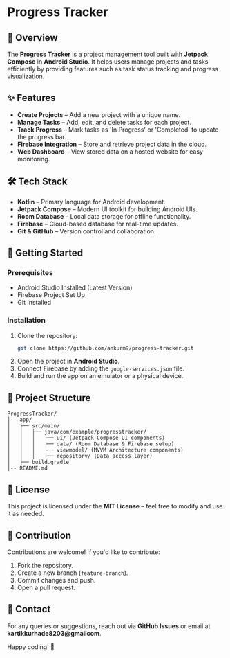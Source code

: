 # Progress Tracker

## 📌 Overview
The **Progress Tracker** is a project management tool built with **Jetpack Compose** in **Android Studio**. It helps users manage projects and tasks efficiently by providing features such as task status tracking and progress visualization.

## ✨ Features
- **Create Projects** – Add a new project with a unique name.
- **Manage Tasks** – Add, edit, and delete tasks for each project.
- **Track Progress** – Mark tasks as 'In Progress' or 'Completed' to update the progress bar.
- **Firebase Integration** – Store and retrieve project data in the cloud.
- **Web Dashboard** – View stored data on a hosted website for easy monitoring.

## 🛠️ Tech Stack
- **Kotlin** – Primary language for Android development.
- **Jetpack Compose** – Modern UI toolkit for building Android UIs.
- **Room Database** – Local data storage for offline functionality.
- **Firebase** – Cloud-based database for real-time updates.
- **Git & GitHub** – Version control and collaboration.

## 🚀 Getting Started
### Prerequisites
- Android Studio Installed (Latest Version)
- Firebase Project Set Up
- Git Installed

### Installation
1. Clone the repository:
   ```sh
   git clone https://github.com/ankurm9/progress-tracker.git
   ```
2. Open the project in **Android Studio**.
3. Connect Firebase by adding the `google-services.json` file.
4. Build and run the app on an emulator or a physical device.

## 📂 Project Structure
```
ProgressTracker/
│-- app/
│   ├── src/main/
│   │   ├── java/com/example/progresstracker/
│   │   │   ├── ui/ (Jetpack Compose UI components)
│   │   │   ├── data/ (Room Database & Firebase setup)
│   │   │   ├── viewmodel/ (MVVM Architecture components)
│   │   │   ├── repository/ (Data access layer)
│   ├── build.gradle
│-- README.md
```

## 📜 License
This project is licensed under the **MIT License** – feel free to modify and use it as needed.

## 🤝 Contribution
Contributions are welcome! If you'd like to contribute:
1. Fork the repository.
2. Create a new branch (`feature-branch`).
3. Commit changes and push.
4. Open a pull request.

## 📧 Contact
For any queries or suggestions, reach out via **GitHub Issues** or email at **kartikkurhade8203@gmailcom**.

Happy coding! 🚀

